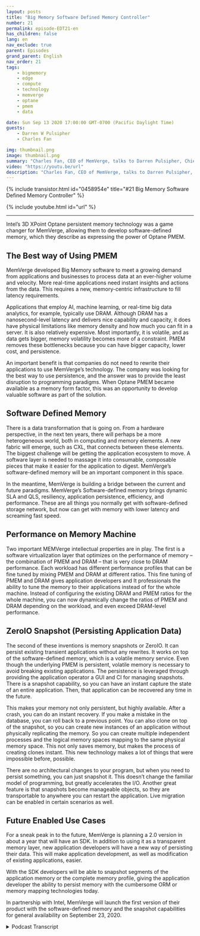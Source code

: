 ```yaml
---
layout: posts
title: "Big Memory Software Defined Memory Controller"
number: 21
permalink: episode-EDT21-en
has_children: false
lang: en
nav_exclude: true
parent: Episodes
grand_parent: English
nav_order: 21
tags:
    - bigmemory
    - edge
    - compute
    - technology
    - memverge
    - optane
    - pmem
    - data

date: Sun Sep 13 2020 17:00:00 GMT-0700 (Pacific Daylight Time)
guests:
    - Darren W Pulsipher
    - Charles Fan

img: thumbnail.png
image: thumbnail.png
summary: "Charles Fan, CEO of MemVerge, talks to Darren Pulsipher, Chief Solutions Architect, Public Sector, Intel, about their new technology, Big Memory software-defined memory controllers. The technology utilizes Intel 3D XPoint Optane persistent memory to efficiently bridge the gap between current and future architectures, while providing bigger capacity, lower cost, and persistence."
video: "https://youtu.be/url"
description: "Charles Fan, CEO of MemVerge, talks to Darren Pulsipher, Chief Solutions Architect, Public Sector, Intel, about their new technology, Big Memory software-defined memory controllers. The technology utilizes Intel 3D XPoint Optane persistent memory to efficiently bridge the gap between current and future architectures, while providing bigger capacity, lower cost, and persistence."
---
```


<div>
{% include transistor.html id="0458954e" title="#21 Big Memory Software Defined Memory Controller" %}

{% include youtube.html id="url" %}
</div>

---

Intel’s 3D XPoint Optane persistent memory technology was a game changer for MemVerge, allowing them to develop software-defined memory, which they describe as expressing the power of Optane PMEM.

## The Best way of Using PMEM

MemVerge developed Big Memory software to meet a growing demand from applications and businesses to process data at an ever-higher volume and velocity. More real-time applications need instant insights and actions from the data. This requires a new, memory-centric infrastructure to fill latency requirements.

Applications that employ AI, machine learning, or real-time big data analytics, for example, typically use DRAM. Although DRAM has a nanosecond-level latency and delivers nice capability and capacity, it does have physical limitations like memory density and how much you can fit in a server. It is also relatively expensive. Most importantly, it is volatile, and as data gets bigger, memory volatility becomes more of a constraint.  PMEM removes these bottlenecks because you can have bigger capacity, lower cost, and persistence.

An important benefit is that companies do not need to rewrite their applications to use MemVerge’s technology. The company was looking for the best way to use persistence, and the answer was to provide the least disruption to programming paradigms. When Optane PMEM became available as a memory form factor, this was an opportunity to develop valuable software as part of the solution.

## Software Defined Memory 

There is a data transformation that is going on. From a hardware perspective, in the next ten years, there will perhaps be a more heterogeneous world, both in computing and memory elements. A new fabric will emerge, such as CXL, that connects between these elements. The biggest challenge will be getting the application ecosystem to move. A software layer is needed to massage it into consumable, composable pieces that make it easier for the application to digest. MemVerge’s software-defined memory will be an important component in this space.

In the meantime, MemVerge is building a bridge between the current and future paradigms. MemVerge’s Software-defined memory brings dynamic SLA and QLS, resiliency, application persistence, efficiency, and performance. These are all things you normally get with software-defined storage network, but now can get with memory with lower latency and screaming fast speed.

## Performance on Memory Machine

Two important MEMVerge intellectual properties are in play. The first is a software virtualization layer that optimizes on the performance of memory – the combination of PMEM and DRAM – that is very close to DRAM performance. Each workload has different performance profiles that can be fine tuned by mixing PMEM and DRAM at different ratios. This fine tuning of PMEM and DRAM gives application developers and It professionals the ability to tune the memory to their applications instead of for the whole machine.   Instead of configuring the existing DRAM and PMEM ratios for the whole machine, you can now dynamically change the ratios of PMEM and DRAM depending on the workload, and even exceed DRAM-level performance.

## ZeroIO Snapshot (Persisting Application Data)

The second of these inventions is memory snapshots or ZeroIO. It can persist existing transient applications without any rewrites.  It works on top of the software-defined memory, which is a volatile memory service. Even though the underlying PMEM is persistent, volatile memory is necessary to avoid breaking existing applications. The persistence is leveraged through providing the application operator a GUI and CI for managing snapshots. There is a snapshot capability, so you can have an instant capture the state of an entire application. Then, that application can be recovered any time in the future.

This makes your memory not only persistent, but highly available. After a crash, you can do an instant recovery. If you make a mistake in the database, you can roll back to a previous point. You can also clone on top of the snapshot, so you can create new instances of an application without physically replicating the memory. So you can create multiple independent processes and the logical memory spaces mapping to the same physical memory space. This not only saves memory, but makes the process of creating clones instant. This new technology makes a lot of things that were impossible before, possible.

There are no architectural changes to your program, but when you need to persist something, you can just snapshot it. This doesn’t change the familiar model of programming, but greatly accelerates the I/O. Another great feature is that snapshots become manageable objects, so they are transportable to anywhere you can restart the application. Live migration can be enabled in certain scenarios as well.

## Future Enabled Use Cases

For a sneak peak in to the future, MemVerge is planning a 2.0 version in about a year that will have an SDK. In addition to using it as a transparent memory layer, new application developers will have a new way of persisting their data. This will make application development, as well as modification of existing applications, easier.

With the SDK developers will be able to snapshot segments of the application memory or the complete memory profile, giving the application developer the ability to persist memory with the cumbersome ORM or memory mapping technologies today.

In partnership with Intel, MemVerge will launch the first version of their product with the software-defined memory and the snapshot capabilities for general availability on September 23, 2020.



<details>
<summary> Podcast Transcript </summary>

<p></p>

</details>
